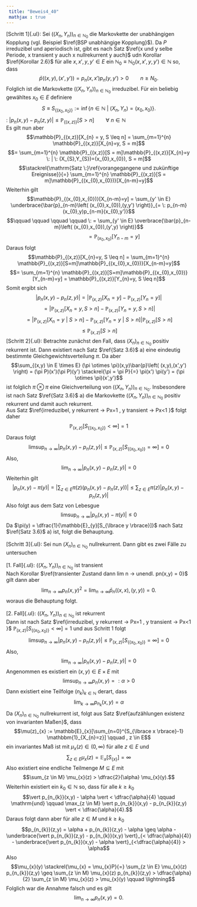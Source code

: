 ```yaml
---
 title: "Beweis4_40"
 mathjax : true
---
```

[Schritt 1]{.ul}: Sei $((X_{n},Y_{n}))_{n \in \mathbb{N}_{0}}$ die
Markovkette der unabhängigen Kopplung (vgl. Beispiel
$\ref{BSP unabhängige Kopplung}$). Da $P$ irreduzibel und aperiodisch
ist, gibt es nach Satz
$\ref{x und y selbe Periode, x transient y auch x nullrekurrent y auch}$
udn Korollar $\ref{Korollar 2.6}$ für alle $x,x',y,y' \in E$ ein
$\mathbb{N}_{0} \equiv \mathbb{N}_{0}(x,x',y,y') \in \mathbb{N}$ so,
dass
$$\bar{p} \left( (x,y),(x',y') \right) = p_{n}(x,x')p_{n}(y,y') > 0 \qquad n \geq N_{0}.$$
Folglich ist die Markovkette $((X_{n},Y_{n}))_{n \in \mathbb{N}_{0}}$
irreduzibel. Für ein beliebig gewähltes $x_{0} \in E$ definiere
$$S \equiv S_{\lbrace (x_{0},x_{0}) \rbrace} := \inf \lbrace n \in \mathbb{N} \: | \:  \left( X_{n},Y_{n} \right)  =(x_{0},x_{0}) \rbrace.$$
:
$\vert p_{n}(x,y) - p_{n}(z,y) \vert \leq \mathbb{P}_{\lbrace (x,z) \rbrace}[S>n] \qquad \forall \: n \in \mathbb{N}$\
Es gilt nun aber
$$\mathbb{P}_{(x,z)}[X_{n} = y, S \leq n] = \sum_{m=1}^{n} \mathbb{P}_{(x,z)}[X_{n}=y, S = m]$$
$$= \sum_{m=1}^{n} \mathbb{P}_{(x,z)}[S = m]\mathbb{P}_{(x,z)}[X_{n}=y  \: | \: (X_{S},Y_{S})=(x_{0},x_{0}), S = m]$$
$$\stackrel{\mathrm{Satz \:}\ref{vorangegangene und zukünftige Ereignisse}}{=}
\sum_{m=1}^{n} \mathbb{P}_{(x,z)}[S = m]\mathbb{P}_{(x_{0},x_{0})}[X_{n-m}=y]$$
Weiterhin gilt
$$\mathbb{P}_{(x_{0},x_{0})}[X_{n-m}=y] = \sum_{y' \in E} \underbrace{\bar{p}_{n-m}\left( (x_{0},x_{0}),(y,y') \right)}_{= \: p_{n-m}(x_{0},y)p_{n-m}(x_{0},y')}$$
$$\qquad \qquad  \qquad \qquad \:   = \sum_{y' \in E} \overbrace{\bar{p}_{n-m}\left( (x_{0},x_{0}),(y',y) \right)}$$
$$\qquad \qquad  \quad = \mathbb{P}_{(x_{0},x_{0})}[Y_{n-m}=y]$$ Daraus
folgt
$$\mathbb{P}_{(x,z)}[X_{n}=y, S \leq n] = \sum_{m=1}^{n} \mathbb{P}_{(x,z)}[S=m]\mathbb{P}_{(x_{0},x_{0})}[X_{n-m}=y]$$
$$= \sum_{m=1}^{n} \mathbb{P}_{(x,z)}[S=m]\mathbb{P}_{(x_{0},x_{0})}[Y_{n-m}=y] = \mathbb{P}_{(x,z)}[Y_{n}=y, S \leq n]$$
Somit ergibt sich
$$\vert p_{n}(x,y) - p_{n}(z,y) \vert = \vert \mathbb{P}_{(x,z)}[X_{n}=y] - \mathbb{P}_{(x,z)}[Y_{n} =y] \vert$$
$$= \vert \mathbb{P}_{(x,z)}[X_{n}=y, S>n] - \mathbb{P}_{(x,z)}[Y_{n} =y, S>n] \vert$$
$$= \vert \mathbb{P}_{(x,z)}[X_{n}=y \: | \: S>n] - \mathbb{P}_{(x,z)}[Y_{n} =y \: | \: S>n] \vert \mathbb{P}_{(x,z)}[S>n]$$
$$\leq \mathbb{P}_{(x,z)}[S>n]$$ [Schritt 2]{.ul}: Betrachte zunächst
den Fall, dass $(X_{n})_{n \in \mathbb{N}_{0}}$ positiv rekurrent ist.
Dann existiert nach Satz $\ref{Satz 3.6}$ a) eine eindeutig bestimmte
Gleichgewichtsverteilung $\pi$. Da aber
$$\sum_{(x,y) \in E \times E} (\pi \otimes \pi)(x,y)\bar{p}\left( (x,y),(x',y') \right) = (\pi P)(x')(\pi P)(y') \stackrel{\pi = \pi P}{=} \pi(x') \pi(y') = (\pi \otimes \pi)(x',y')$$
ist folglich $\pi \otimes \pi$ eine Gleichverteilung von
$((X_{n},Y_{n}))_{n \in \mathbb{N}_{0}}$. Insbesondere ist nach Satz
$\ref{Satz 3.6}$ a) die Markovkette
$((X_{n},Y_{n}))_{n \in \mathbb{N}_{0}}$ positiv rekurrent und damit
auch rekurrent.\
Aus Satz $\ref{irreduzibel, y rekurrent -> Px=1 , y transient -> Px<1 }$
folgt daher
$$\mathbb{P}_{(x,z)}[S_{\lbrace (x_{0},x_{0}) \rbrace} < \infty] =1$$
Daraus folgt
$$\limsup_{n \to \infty} \vert p_{n}(x,y) - p_{n}(z,y) \vert \leq \mathbb{P}_{(x,z)}[S_{\lbrace (x_{0},x_{0}) \rbrace} = \infty] = 0$$
Also, $$\lim_{n \to \infty} \vert p_{n}(x,y) - p_{n}(z,y) \vert = 0$$
Weiterhin gilt
$$\vert p_{n}(x,y) - \pi(y) \vert = \vert \sum_{z \in E} \pi(z) \left( p_{n}(x,y) - p_{n}(z,y) \right) \vert \leq \sum_{z \in E} \pi(z) \vert  p_{n}(x,y) - p_{n}(z,y)  \vert$$
Also folgt aus dem Satz von Lebesgue
$$\limsup_{n \to \infty} \vert p_{n}(x,y) - \pi(y) \vert \leq 0$$ Da
$\pi(y) = \dfrac{1}{\mathbb{E}_{y}[S_{\lbrace y \rbrace}]}$ nach Satz
$\ref{Satz 3.6}$ a) ist, folgt die Behauptung.\
\
[Schritt 3]{.ul}: Sei nun $(X_{n})_{n \in \mathbb{N}_{0}}$
nullrekurrent. Dann gibt es zwei Fälle zu untersuchen\
\
[1. Fall]{.ul}: $((X_{n},Y_{n}))_{n \in \mathbb{N}_{0}}$ ist transient\
Nach Korollar
$\ref{transienter Zustand dann lim n -> unendl. pn(x,y) = 0}$ gilt dann
aber
$$\lim_{n \to \infty} p_{n}(x,y)^{2} = \lim_{n \to \infty} \bar{p}_{n}((x,x),(y,y)) = 0.$$
woraus die Behauptung folgt.\
\
[2. Fall]{.ul}: $((X_{n},Y_{n}))_{n \in \mathbb{N}_{0}}$ ist rekurrent\
Dann ist nach Satz
$\ref{irreduzibel, y rekurrent -> Px=1 , y transient -> Px<1 }$
$\mathbb{P}_{(x,z)}[S_{\lbrace (x_{0},x_{0}) \rbrace} < \infty] = 1$ und
aus Schritt 1 folgt
$$\limsup_{n \to \infty} \vert p_{n}(x,y) - p_{n}(z,y) \vert \leq \mathbb{P}_{(x,z)}[S_{\lbrace (x_{0},x_{0}) \rbrace} = \infty] = 0$$
Also, $$\lim_{n \to \infty} \vert p_{n}(x,y) - p_{n}(z,y) \vert = 0$$
Angenommen es existiert ein $(x,y) \in E \times E$ mit
$$\limsup_{n \to \infty} p_{n}(x,y) =: \alpha > 0$$ Dann existiert eine
Teilfolge $(n_{k})_{k \in \mathbb{N}}$ derart, dass
$$\lim_{k \to \infty} p_{n_{k}}(x,y) = \alpha$$ Da
$(X_{n})_{n \in \mathbb{N}_{0}}$ nullrekurrent ist, folgt aus Satz
$\ref{aufzählungen existenz von invarianten Maßen}$, dass
$$\mu(z)_{x} := \mathbb{E}_{x}[\sum_{n=0}^{S_{\lbrace x \rbrace}-1} \mathbbm{1}_{X_{n}=z}] \qquad , z \in E$$
ein invariantes Maß ist mit $\mu_{x}(z) \in (0,\infty)$ für alle
$z \in E$ und
$$\sum_{z \in E} \mu_{x}(z) = \mathbb{E}_{x}[S_{\lbrace x \rbrace}] = \infty$$
Also existiert eine endliche Teilmenge $M \subseteq E$ mit
$$\sum_{z \in M} \mu_{x}(z) > \dfrac{2}{\alpha} \mu_{x}(y).$$ Weiterhin
existiert ein $k_{0} \in \mathbb{N}$ so, dass für alle $k \geq k_{0}$
$$\vert p_{n_{k}}(x,y) - \alpha \vert < \dfrac{\alpha}{4} \qquad \mathrm{und} \qquad \max_{z \in M} \vert p_{n_{k}}(x,y) - p_{n_{k}}(z,y)  \vert < \dfrac{\alpha}{4}.$$
Daraus folgt dann aber für alle $z \in M$ und $k \geq k_{0}$
$$p_{n_{k}}(z,y) = \alpha + p_{n_{k}}(z,y) - \alpha \geq \alpha - \underbrace{\vert p_{n_{k}}(z,y) - p_{n_{k}}(x,y) \vert}_{< \dfrac{\alpha}{4}} - \underbrace{\vert p_{n_{k}}(x,y) - \alpha \vert}_{<\dfrac{\alpha}{4}} > \alpha$$
Also
$$\mu_{x}(y) \stackrel{\mu_{x} = \mu_{x}P}{=} \sum_{z \in E} \mu_{x}(z) p_{n_{k}}(z,y) \geq \sum_{z \in M} \mu_{x}(z) p_{n_{k}}(z,y) > \dfrac{\alpha}{2} \sum_{z \in M} \mu_{x}(z) > \mu_{x}(y) \qquad \lightning$$
Folglich war die Annahme falsch und es gilt
$$\lim_{n \to \infty} p_{n}(x,y) = 0.$$
